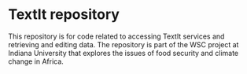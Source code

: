 TextIt repository
==============

This repository is for code related to accessing TextIt services and retrieving and editing data.
The repository is part of the WSC project at Indiana University that explores the issues of food security and climate change in Africa.
